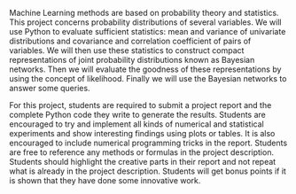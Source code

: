 

Machine Learning methods are based on probability theory and statistics. This project concerns probability distributions of several variables. We will use Python to evaluate sufficient statistics: mean and variance of univariate distributions and covariance and correlation coefficient of pairs of variables. We will then use these statistics to construct compact representations of joint probability distributions known as Bayesian networks. Then we will evaluate the goodness of these representations by using the concept of likelihood. Finally we will use the Bayesian networks to answer some queries.

For this project, students are required to submit a project report and the complete Python code they write to generate the results. Students are encouraged to try and implement all kinds of numerical and statistical experiments and show interesting findings using plots or tables. It is also encouraged to include numerical programming tricks in the report. Students are free to reference any methods or formulas in the project description. Students should highlight the creative parts in their report and not repeat what is already in the project description. Students will get bonus points if it is shown that they have done some innovative work.
